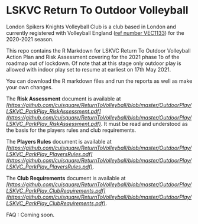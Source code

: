 # LSKVC Return To Outdoor Volleyball 

London Spikers Knights Volleyball Club is a club based in London and currently registered with Volleyball England ([ref number VEC1133](https://github.com/cuisquare/ReturnToVolleyball/blob/master/ve%20membership%202020%202021.pdf)) for the 2020-2021 season. 

This repo contains the R Markdown for LSKVC Return To Outdoor Volleyball Action Plan and Risk Assessment covering for the 2021 phase 1b of the roadmap out of lockdown. Of note that at this stage only outdoor play is allowed with indoor play set to resume at earliest on 17th May 2021. 

You can download the R markdown files and run the reports as well as make your own changes. 

The **Risk Assessment** document is available at *[https://github.com/cuisquare/ReturnToVolleyball/blob/master/OutdoorPlay/LSKVC_ParkPlay_RiskAssessment.pdf](https://github.com/cuisquare/ReturnToVolleyball/blob/master/OutdoorPlay/LSKVC_ParkPlay_RiskAssessment.pdf)*. It must be read and understood as the basis for the players rules and club requirements.

The **Players Rules** document is available at *[https://github.com/cuisquare/ReturnToVolleyball/blob/master/OutdoorPlay/LSKVC_ParkPlay_PlayersRules.pdf](https://github.com/cuisquare/ReturnToVolleyball/blob/master/OutdoorPlay/LSKVC_ParkPlay_PlayersRules.pdf)*.

The **Club Requirements** document is available at  *[https://github.com/cuisquare/ReturnToVolleyball/blob/master/OutdoorPlay/LSKVC_ParkPlay_ClubRequirements.pdf](https://github.com/cuisquare/ReturnToVolleyball/blob/master/OutdoorPlay/LSKVC_ParkPlay_ClubRequirements.pdf)*.

FAQ : Coming soon.

